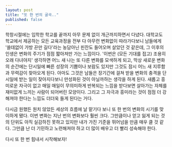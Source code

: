 ```yaml
---
layout: post
title: "또 한 번의 굴곡.."
published: false
---
```



학창시절에는 입학한 학교를 끝까지 아무 문제 없이 개근까지하면서 다녔다. 대학교도 학교에서 제공하는 모든 교육과정을 전부 다 아무런 변화없이 따라가다보니 남들에게 '쓸데없이 가방 끈만 길다'라는 농담아닌 핀잔도 들어오며 살았던 것 같은데, 그 이후의 인생은 변화의 주기가 점점 짧아져만 가는 느낌이다. '이번은 (모든 기대를 접고) 조용히 오래 다녀야지' 생각하면 어느 새 나는 또 다른 변화를 모색하게 되고, 막상 새로운 변화의 순간에는 단시일에 빠른 성장의 기쁨이나 보람도 있지만 그것도 잠시 어느 새 지루함과 무력감이 찾아오게 된다. 아마도 그것은 남들은 장기간에 걸쳐 받을 변화의 충격을 단시일에 받는 일이 잦아지다보니 만성화된 것이 아닐까하는 생각을 하게 된다. 새롭고 흥미로운 자극이 없고 매일 매일이 무의미하게 반복되는 느낌을 받다보면 살아가는 자체를 재미없게 느끼는 사람이 되어버린 모양이다. 그리고 그 자극과 흥미라는 것이 점점 더 강해져야 한다는 느낌도 더더욱 들게 된다는 거다.




다시금 원했든 원치 않았든 세상의 흐름에 날 맡기다 보니 또 한 번의 변화의 시기를 맞이하게 됐다. 이번 변화는 지난 번의 변화보다 훨씬 크다. 그만큼이나 얻고 잃게 되는 것의 단위도 아직 실감하진 못하고 있지만 내가 가진 기준을 뛰어넘을 만큼 매우 클 것 같다. 그만큼 난 더 기민하고 노련해져야 하고 더 많이 배우고 더 빨리 성숙해야 한다. 




다시 또 한 번 힘내서 시작해보자!





